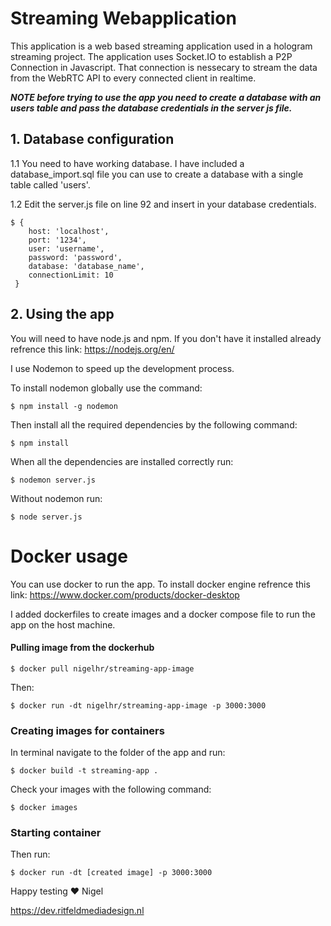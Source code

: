# Streaming Webapplication

This application is a web based streaming application used in a hologram streaming project. The application uses Socket.IO to establish a P2P Connection in Javascript. That connection is nessecary to stream the data from the WebRTC API to every connected client in realtime.

***NOTE before trying to use the app you need to create a database with an users table and pass the database credentials in the server js file.***

## 1. Database configuration

1.1 You need to have working database. I have included a database_import.sql file you can use to create a database with a single table called 'users'.

1.2 Edit the server.js file on line 92 and insert in your database credentials.

    $ {
        host: 'localhost',
        port: '1234',
        user: 'username',
        password: 'password',
        database: 'database_name',
        connectionLimit: 10
     }
 

## 2. Using the app

You will need to have node.js and npm. If you don't have it installed already refrence this link: https://nodejs.org/en/

I use Nodemon to speed up the development process.

To install nodemon globally use the command:

    $ npm install -g nodemon

Then install all the required dependencies by the following command:

    $ npm install

When all the dependencies are installed correctly
run:

    $ nodemon server.js
    
Without nodemon run:

    $ node server.js

# Docker usage

You can use docker to run the app.
To install docker engine refrence this link:
https://www.docker.com/products/docker-desktop

I added dockerfiles to create images and a docker compose file to run the app on the host machine.
#### Pulling image from the dockerhub

    $ docker pull nigelhr/streaming-app-image
    
Then: 

    $ docker run -dt nigelhr/streaming-app-image -p 3000:3000

### Creating images for containers
In terminal navigate to the folder of the app and run:

    $ docker build -t streaming-app .

Check your images with the following command:

    $ docker images

### Starting container

Then run:

    $ docker run -dt [created image] -p 3000:3000


Happy testing ❤️ Nigel

https://dev.ritfeldmediadesign.nl
